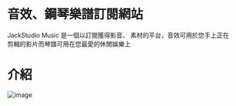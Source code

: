 # 音效、鋼琴樂譜訂閱網站
JackStudio Music 是一個以訂閱獲得影音、
素材的平台，音效可用於您手上正在剪輯的影片而琴譜可用在您最愛的休閒娛樂上

# 介紹
![image](https://github.com/BohowYeh/website-JackStudioMusic/assets/151061264/34627a6b-d3ca-46df-b759-f0824b0d49b1)

